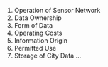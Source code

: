 1. Operation of Sensor Network
2. Data Ownership
3. Form of Data
4. Operating Costs
5. Information Origin
6. Permitted Use
7. Storage of City Data
...
